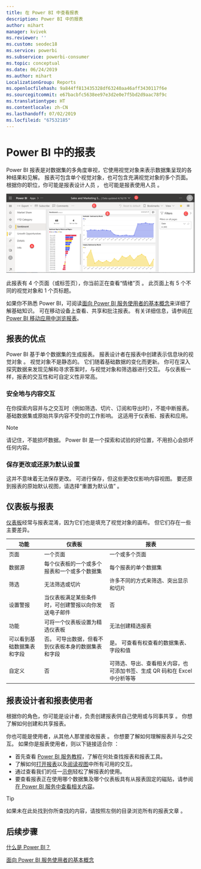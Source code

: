```yaml
---
title: 在 Power BI 中查看报表
description: Power BI 中的报表
author: mihart
manager: kvivek
ms.reviewer: ''
ms.custom: seodec18
ms.service: powerbi
ms.subservice: powerbi-consumer
ms.topic: conceptual
ms.date: 06/24/2019
ms.author: mihart
LocalizationGroup: Reports
ms.openlocfilehash: 9a844ff813435328df63240aa46aff3430117f6e
ms.sourcegitcommit: e67bacbfc5638ee97e3d2e0e7f5bd2d9aac78f9c
ms.translationtype: HT
ms.contentlocale: zh-CN
ms.lasthandoff: 07/02/2019
ms.locfileid: "67532185"
---
```

# <a name="reports-in-power-bi"></a>Power BI 中的报表

Power BI 报表是对数据集的多角度审视，它使用视觉对象来表示数据集呈现的各种结果和见解。  报表可包含单个视觉对象，也可包含充满视觉对象的多个页面。 根据你的职位，你可能是报表设计人员  ， 也可能是报表使用人员  。

![报表页的屏幕截图。](./media/end-user-reports/power-bi-report.png)

此报表有 4 个页面（或标签页），你当前正在查看“情绪”页  。 此页面上有 5 个不同的视觉对象和 1 个页标题。

如果你不熟悉 Power BI，可阅读[面向 Power BI 服务使用者的基本概念](end-user-basic-concepts.md)来详细了解基础知识。 可在移动设备上查看、共享和批注报表。 有关详细信息，请参阅[在 Power BI 移动应用中浏览报表](mobile/mobile-reports-in-the-mobile-apps.md)。

## <a name="advantages-of-reports"></a>报表的优点

Power BI 基于单个数据集的生成报表。 报表设计者在报表中创建表示信息块的视觉对象  。 视觉对象不是静态的。  它们随着基础数据的变化而更新。 你可在深入探究数据来发现见解和寻求答案时，与视觉对象和筛选器进行交互。 与仪表板一样，报表的交互性和可自定义性非常高。

### <a name="safely-interact-with-content"></a>安全地与内容交互

在你探索内容并与之交互时（例如筛选、切片、订阅和导出时），不能中断报表。 基础数据集或原始共享内容不受你的工作影响。 这适用于仪表板、报表和应用。

> [!NOTE]
> 请记住，不能损坏数据。 Power BI 是一个探索和试验的好位置，不用担心会损坏任何内容。

### <a name="save-your-changes-or-revert-to-the-default-settings"></a>保存更改或还原为默认设置

这并不意味着无法保存更改。 可进行保存，但这些更改仅影响内容视图。 要还原到报表的原始默认视图，请选择“重置为默认值”  。

## <a name="dashboards-versus-reports"></a>仪表板与报表

[仪表板](end-user-dashboards.md)经常与报表混淆，因为它们也是填充了视觉对象的画布。 但它们存在一些主要差异。  

| **功能** | **仪表板** | **报表** |
| --- | --- | --- |
| 页面 |一个页面 |一个或多个页面 |
| 数据源 |每个仪表板的一个或多个报表和一个或多个数据集 |每个报表的单个数据集 |
| 筛选 |无法筛选或切片 |许多不同的方式来筛选、突出显示和切片 |
| 设置警报 |当仪表板满足某些条件时，可创建警报以向你发送电子邮件 |否 |
| 功能 |可将一个仪表板设置为精选仪表板 |无法创建精选报表 |
| 可以看到基础数据集表和字段 |否。 可导出数据，但看不到仪表板本身的数据集表和字段 |是。 可查看有权查看的数据集表、字段和值 |
| 自定义 |否  |可筛选、导出、查看相关内容，也可添加书签、生成 QR 码和在 Excel 中分析等等 |

<!--| Available in Power BI Desktop |No |Yes, can create and view reports in Desktop |
| Pinning |Can pin existing visuals (tiles) only from current dashboard to your other dashboards |Can pin visuals (as tiles) to any of your dashboards. Can pin entire report pages to any of your dashboards. | -->

## <a name="report-designers-and-report-consumers"></a>报表设计者和报表使用者

根据你的角色，你可能是设计者，负责创建报表供自己使用或与同事共享  。 你想了解如何创建和共享报表。

你也可能是使用者，从其他人那里接收报表  。 你想要了解如何理解报表并与之交互。 如果你是报表使用者，则以下链接适合你  ：

* 首先查看 [Power BI 服务教程](end-user-basic-concepts.md)，了解在何处查找报表和报表工具。
* 了解如何[打开报表](end-user-report-open.md)以及[阅读视图](end-user-reading-view.md)中所有可用的交互。
* 通过查看我们的任一[示例](../sample-tutorial-connect-to-the-samples.md)轻松了解报表的使用。  
* 要查看报表正在使用哪个数据集及哪个仪表板具有从报表固定的磁贴，请参阅[在 Power BI 服务中查看相关内容](end-user-related.md)。

> [!TIP]
> 如果未在此处找到你所查找的内容，请按照左侧的目录浏览所有的报表文章  。

## <a name="next-steps"></a>后续步骤

[什么是 Power BI？](../power-bi-overview.md)

[面向 Power BI 服务使用者的基本概念](end-user-basic-concepts.md)